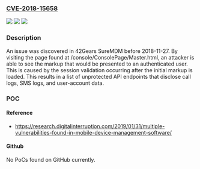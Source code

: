 ### [CVE-2018-15658](https://cve.mitre.org/cgi-bin/cvename.cgi?name=CVE-2018-15658)
![](https://img.shields.io/static/v1?label=Product&message=n%2Fa&color=blue)
![](https://img.shields.io/static/v1?label=Version&message=n%2Fa&color=blue)
![](https://img.shields.io/static/v1?label=Vulnerability&message=n%2Fa&color=brighgreen)

### Description

An issue was discovered in 42Gears SureMDM before 2018-11-27. By visiting the page found at /console/ConsolePage/Master.html, an attacker is able to see the markup that would be presented to an authenticated user. This is caused by the session validation occurring after the initial markup is loaded. This results in a list of unprotected API endpoints that disclose call logs, SMS logs, and user-account data.

### POC

#### Reference
- https://research.digitalinterruption.com/2019/01/31/multiple-vulnerabilities-found-in-mobile-device-management-software/

#### Github
No PoCs found on GitHub currently.

